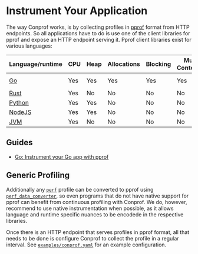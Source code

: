 # Instrument Your Application

The way Conprof works, is by collecting profiles in [pprof](https://github.com/google/pprof) format from HTTP endpoints. So all applications have to do is use one of the client libraries for pprof and expose an HTTP endpoint serving it. Pprof client libraries exist for various languages:

| Language/runtime | CPU  | Heap | Allocations | Blocking | Mutex Contention | Extra |
|---|---|---|---|---|---|---|
| [Go](https://golang.org/pkg/net/http/pprof/) | Yes | Yes | Yes | Yes | Yes | Goroutine, [`fgprof`](https://github.com/felixge/fgprof) |
| [Rust](https://github.com/tikv/pprof-rs) | Yes | No | No | No | No |  |
| [Python](https://pypi.org/project/pypprof/) | Yes | Yes  | No | No | No |  |
| [NodeJS](https://github.com/google/pprof-nodejs) | Yes | Yes | No | No | No |  |
| [JVM](https://github.com/papertrail/profiler) | Yes | No | No | No | No |  |

## Guides

* [Go: Instrument your Go app with pprof](./instrumenting/go.md)

## Generic Profiling

Additionally any [`perf`](https://perf.wiki.kernel.org/index.php/Main_Page) profile can be converted to pprof using [`perf_data_converter`](https://github.com/google/perf_data_converter), so even programs that do not have native support for pprof can benefit from continuous profiling with Conprof. We do, however, recommend to use native instrumentation when possible, as it allows language and runtime specific nuances to be encodede in the respective libraries.

Once there is an HTTP endpoint that serves profiles in pprof format, all that needs to be done is configure Conprof to collect the profile in a regular interval. See [`examples/conprof.yaml`](examples/conprof.yaml) for an example configuration.
